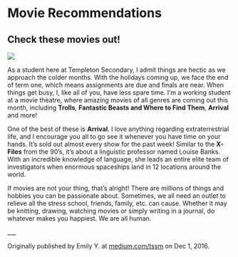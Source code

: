 # Movie Recommendations
## Check these movies out!
![](http://a.scpr.org/i/e5f2c0c8767fab2f169929dd50cc0dc0/144253-full.jpg)

<div class="cols">
<p class="firstBold"><span id="firstBold">As a student here at Templeton Secondary</span>, I admit things are hectic as we approach the colder months. With the holidays coming up, we face the end of term one, which means assignments are due and finals are near. When things get busy, I, like all of you, have less spare time. I’m a working student at a movie theatre, where amazing movies of all genres are coming out this month, including <strong>Trolls</strong>, <strong>Fantastic Beasts and Where to Find Them</strong>, <strong>Arrival</strong> and more!
</p>
<p>One of the best of these is <strong>Arrival</strong>. I love anything regarding extraterrestrial life, and I encourage you all to go see it whenever you have time on your hands. It’s sold out almost every show for the past week! Similar to the <strong>X-Files</strong> from the 90’s, it’s about a linguistic professor named Louise Banks. With an incredible knowledge of language, she leads an entire elite team of investigators when enormous spaceships land in 12 locations around the world.
</p>
<p>If movies are not your thing, that’s alright! There are millions of things and hobbies you can be passionate about. Sometimes, we all need an outlet to relieve all the stress school, friends, family, etc. can cause. Whether it may be knitting, drawing, watching movies or simply writing in a journal, do whatever makes you happiest. We are all human.
</p>
</div>
___

Originally published by Emily Y. at [medium.com/tssm](https://medium.com/tssm/movie-recommendations-9f962e868f6e#.t89phzttc) on Dec 1, 2016.
